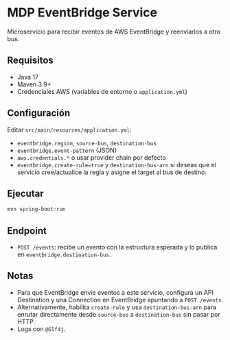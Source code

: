 # MDP EventBridge Service

Microservicio para recibir eventos de AWS EventBridge y reenviarlos a otro bus.

## Requisitos
- Java 17
- Maven 3.9+
- Credenciales AWS (variables de entorno o `application.yml`)

## Configuración
Editar `src/main/resources/application.yml`:
- `eventbridge.region`, `source-bus`, `destination-bus`
- `eventbridge.event-pattern` (JSON)
- `aws.credentials.*` o usar provider chain por defecto
- `eventbridge.create-rule=true` y `destination-bus-arn` si deseas que el servicio cree/actualice la regla y asigne el target al bus de destino.

## Ejecutar
```bash
mvn spring-boot:run
```

## Endpoint
- `POST /events`: recibe un evento con la estructura esperada y lo publica en `eventbridge.destination-bus`.

## Notas
- Para que EventBridge envíe eventos a este servicio, configura un API Destination y una Connection en EventBridge apuntando a `POST /events`.
- Alternativamente, habilita `create-rule` y usa `destination-bus-arn` para enrutar directamente desde `source-bus` a `destination-bus` sin pasar por HTTP.
- Logs con `@Slf4j`.

